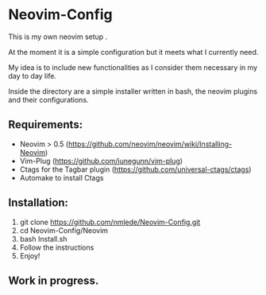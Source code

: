 # __Neovim-Config__

This is my own neovim setup .

At the moment it is a simple configuration but it meets what I currently need.

My idea is to include new functionalities as I consider them necessary in my day to day life.

Inside the directory are a simple installer written in bash, the neovim plugins and their configurations.

## __Requirements:__

- Neovim > 0.5 (https://github.com/neovim/neovim/wiki/Installing-Neovim)
- Vim-Plug (https://github.com/junegunn/vim-plug)
- Ctags for the Tagbar plugin (https://github.com/universal-ctags/ctags)
- Automake to install Ctags

## __Installation:__

1. git clone https://github.com/nmlede/Neovim-Config.git
2. cd Neovim-Config/Neovim
3. bash Install.sh
4. Follow the instructions
5. Enjoy!

## __Work in progress.__
